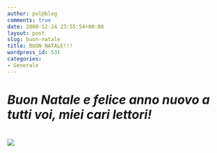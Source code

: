 ```yaml
---
author: pol@blog
comments: true
date: 2008-12-24 23:55:54+00:00
layout: post
slug: buon-natale
title: BUON NATALE!!!
wordpress_id: 531
categories:
- Generale
---
```


# 




# _**Buon Natale e felice anno nuovo a tutti voi, miei cari lettori!**_




# 




# 




# ![](http://blogmasterpiece.netsons.org/wp-content/uploads/2007/12/buon_natale.jpg)
